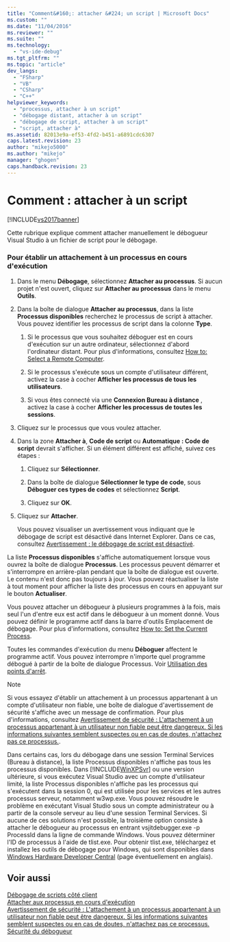 ```yaml
---
title: "Comment&#160;: attacher &#224; un script | Microsoft Docs"
ms.custom: ""
ms.date: "11/04/2016"
ms.reviewer: ""
ms.suite: ""
ms.technology: 
  - "vs-ide-debug"
ms.tgt_pltfrm: ""
ms.topic: "article"
dev_langs: 
  - "FSharp"
  - "VB"
  - "CSharp"
  - "C++"
helpviewer_keywords: 
  - "processus, attacher à un script"
  - "débogage distant, attacher à un script"
  - "débogage de script, attacher à un script"
  - "script, attacher à"
ms.assetid: 82013e9a-ef53-4fd2-b451-a6891cdc6307
caps.latest.revision: 23
author: "mikejo5000"
ms.author: "mikejo"
manager: "ghogen"
caps.handback.revision: 23
---
```

# Comment&#160;: attacher &#224; un script
[!INCLUDE[vs2017banner](../code-quality/includes/vs2017banner.md)]

Cette rubrique explique comment attacher manuellement le débogueur Visual Studio à un fichier de script pour le débogage.  
  
### Pour établir un attachement à un processus en cours d'exécution  
  
1.  Dans le menu **Débogage**, sélectionnez **Attacher au processus**. Si aucun projet n'est ouvert, cliquez sur **Attacher au processus** dans le menu **Outils**.  
  
2.  Dans la boîte de dialogue **Attacher au processus**, dans la liste **Processus disponibles** recherchez le processus de script à attacher.  Vous pouvez identifier les processus de script dans la colonne **Type**.  
  
    1.  Si le processus que vous souhaitez déboguer est en cours d'exécution sur un autre ordinateur, sélectionnez d'abord l'ordinateur distant.  Pour plus d'informations, consultez [How to: Select a Remote Computer](http://msdn.microsoft.com/fr-fr/4332ba8e-2f0b-4f62-b96a-e762b9f3c3ba).  
  
    2.  Si le processus s'exécute sous un compte d'utilisateur différent, activez la case à cocher **Afficher les processus de tous les utilisateurs**.  
  
    3.  Si vous êtes connecté via une **Connexion Bureau à distance** , activez la case à cocher **Afficher les processus de toutes les sessions**.  
  
3.  Cliquez sur le processus que vous voulez attacher.  
  
4.  Dans la zone **Attacher à**, **Code de script** ou **Automatique : Code de script** devrait s'afficher.  Si un élément différent est affiché, suivez ces étapes :  
  
    1.  Cliquez sur **Sélectionner**.  
  
    2.  Dans la boîte de dialogue **Sélectionner le type de code**, sous **Déboguer ces types de codes** et sélectionnez **Script**.  
  
    3.  Cliquez sur **OK**.  
  
5.  Cliquez sur **Attacher**.  
  
     Vous pouvez visualiser un avertissement vous indiquant que le débogage de script est désactivé dans Internet Explorer.  Dans ce cas, consultez [Avertissement : le débogage de script est désactivé](../debugger/warning-script-debugging-disabled.md).  
  
 La liste **Processus disponibles** s'affiche automatiquement lorsque vous ouvrez la boîte de dialogue **Processus**.  Les processus peuvent démarrer et s'interrompre en arrière\-plan pendant que la boîte de dialogue est ouverte.  Le contenu n'est donc pas toujours à jour.  Vous pouvez réactualiser la liste à tout moment pour afficher la liste des processus en cours en appuyant sur le bouton **Actualiser**.  
  
 Vous pouvez attacher un débogueur à plusieurs programmes à la fois, mais seul l'un d'entre eux est actif dans le débogueur à un moment donné.  Vous pouvez définir le programme actif dans la barre d'outils Emplacement de débogage.  Pour plus d'informations, consultez [How to: Set the Current Process](http://msdn.microsoft.com/fr-fr/7e1d7fa5-0e40-44cf-8c41-d3dba31c969e).  
  
 Toutes les commandes d'exécution du menu **Déboguer** affectent le programme actif.  Vous pouvez interrompre n'importe quel programme débogué à partir de la boîte de dialogue Processus. Voir [Utilisation des points d'arrêt](../debugger/using-breakpoints.md).  
  
> [!NOTE]
>  Si vous essayez d'établir un attachement à un processus appartenant à un compte d'utilisateur non fiable, une boîte de dialogue d'avertissement de sécurité s'affiche avec un message de confirmation.  Pour plus d'informations, consultez [Avertissement de sécurité : L'attachement à un processus appartenant à un utilisateur non fiable peut être dangereux. Si les informations suivantes semblent suspectes ou en cas de doutes, n'attachez pas ce processus.](../debugger/security-warning-attaching-to-a-process-owned-by-an-untrusted-user-can-be-dangerous-if-the-following-information-looks-suspicious-or-you-are-unsure-do-not-attach-to-this-process.md).  
  
 Dans certains cas, lors du débogage dans une session Terminal Services \(Bureau à distance\), la liste Processus disponibles n'affiche pas tous les processus disponibles.  Dans [!INCLUDE[WinXPSvr](../debugger/includes/winxpsvr_md.md)] ou une version ultérieure, si vous exécutez Visual Studio avec un compte d'utilisateur limité, la liste Processus disponibles n'affiche pas les processus qui s'exécutent dans la session 0, qui est utilisée pour les services et les autres processus serveur, notamment w3wp.exe.  Vous pouvez résoudre le problème en exécutant Visual Studio sous un compte administrateur ou à partir de la console serveur au lieu d'une session Terminal Services.  Si aucune de ces solutions n'est possible, la troisième option consiste à attacher le débogueur au processus en entrant vsjitdebugger.exe \-p ProcessId dans la ligne de commande Windows.  Vous pouvez déterminer l'ID de processus à l'aide de tlist.exe.  Pour obtenir tlist.exe, téléchargez et installez les outils de débogage pour Windows, qui sont disponibles dans [Windows Hardware Developer Central](http://go.microsoft.com/fwlink/?linkid=1651) \(page éventuellement en anglais\).  
  
## Voir aussi  
 [Débogage de scripts côté client](../debugger/client-side-script-debugging.md)   
 [Attacher aux processus en cours d'exécution](../debugger/attach-to-running-processes-with-the-visual-studio-debugger.md)   
 [Avertissement de sécurité : L'attachement à un processus appartenant à un utilisateur non fiable peut être dangereux. Si les informations suivantes semblent suspectes ou en cas de doutes, n'attachez pas ce processus.](../debugger/security-warning-attaching-to-a-process-owned-by-an-untrusted-user-can-be-dangerous-if-the-following-information-looks-suspicious-or-you-are-unsure-do-not-attach-to-this-process.md)   
 [Sécurité du débogueur](../debugger/debugger-security.md)